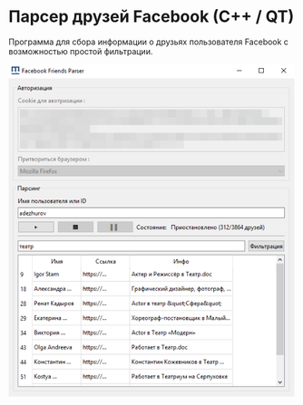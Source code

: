# Парсер друзей Facebook (C++ / QT)
Программа для сбора информации о друзьях пользователя Facebook с возможностью простой фильтрации.

![изображение](README_files/form.png)
